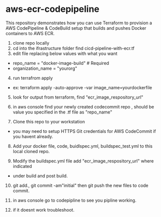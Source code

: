 # aws-ecr-codepipeline
This repository demonstrates how you can use Terraform to provision a AWS CodePipeline &amp; CodeBuild setup that builds and pushes Docker containers to AWS ECR.

1. clone repo locally
2. cd into the ifrastructure folder find cicd-pipeline-with-ecr.tf
3. edit file replacing below values  with what you want
  * repo_name                 = "docker-image-build"                                                             # Required
  * organization_name         = "yourorg"    
4. run terrafrom apply
  * ex: terraform apply -auto-approve -var image_name=yourdockerfile
  
5. look for output from terraform, find "ecr_image_respository_url"

6. in aws console find your newly created codecommit repo , should be value you specified in the .tf file as "repo_name"

7. Clone this repo to your workstation
  * you may need to setup HTTPS Git credentials for AWS CodeCommit if you havent already.

8. Add your docker file, code, buidlspec.yml, buildspec_test.yml to this local cloned repo.

9. Modify the buildspec.yml file add   "ecr_image_respository_url" where  indicated
  * under build and post build.
  
10. git add., git commit -am"initial" then git push the new files to code commit.

11. in aws console go to codepipline to see you pipline working.

12. if it doesnt work troubleshoot.
